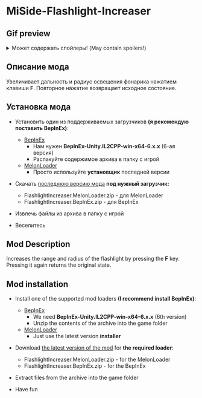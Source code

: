 # MiSide-Flashlight-Increaser

## Gif preview

<details>
  <summary>Может содержать спойлеры! (May contain spoilers!)</summary>
    <img src="./img/preview.gif" alt="gif preview">
</details>

## Описание мода

Увеличивает дальность и радиус освещения фонарика нажатием клавиши **F**. Повторное нажатие возвращает исходное состояние.

## Установка мода

- Установить один из поддерживаемых загрузчиков **(я рекомендую поставить BepInEx)**:

  - [BepInEx](https://github.com/BepInEx/BepInEx/releases)
    - Нам нужен **BepInEx-Unity.IL2CPP-win-x64-6.x.x** (6-ая версия)
    - Распакуйте содержимое архива в папку с игрой
  - [MelonLoader](https://github.com/LavaGang/MelonLoader/releases)
    - Просто используйте **установщик** последней версии

- Скачать [последнюю версию мода](https://github.com/MrSago/MiSide-Native-Resolution-Option/releases/latest) **под нужный загрузчик:**

  - FlashlightIncreaser.MelonLoader.zip - для MelonLoader
  - FlashlightIncreaser.BepInEx.zip - для BepInEx

- Извлечь файлы из архива в папку с игрой

- Веселитесь

## Mod Description

Increases the range and radius of the flashlight by pressing the **F** key. Pressing it again returns the original state.

## Mod installation

- Install one of the supported mod loaders **(I recommend install BepInEx)**:

  - [BepInEx](https://github.com/BepInEx/BepInEx/releases)
    - We need **BepInEx-Unity.IL2CPP-win-x64-6.x.x** (6th version)
    - Unzip the contents of the archive into the game folder
  - [MelonLoader](https://github.com/LavaGang/MelonLoader/releases)
    - Just use the latest version **installer**

- Download [the latest version of the mod](https://github.com/MrSago/MiSide-Native-Resolution-Option/releases/latest) for **the required loader**:

  - FlashlightIncreaser.MelonLoader.zip - for the MelonLoader
  - FlashlightIncreaser.BepInEx.zip - for the BepInEx

- Extract files from the archive into the game folder

- Have fun
